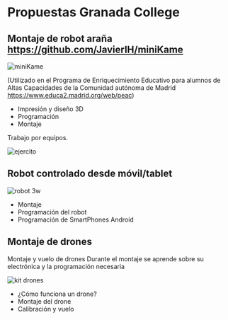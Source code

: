 # Propuestas Granada College

## Montaje de robot araña https://github.com/JavierIH/miniKame

![miniKame](https://camo.githubusercontent.com/6b66f157b05d8f291f3898e9e3e6d6628e784438/687474703a2f2f63646e2e6d616b65616769662e636f6d2f6d656469612f31322d32322d323031352f4d51387a316e2e676966)

(Utilizado en el Programa de Enriquecimiento Educativo para alumnos de Altas Capacidades de la Comunidad autónoma de Madrid https://www.educa2.madrid.org/web/peac)

* Impresión y diseño 3D
* Programación
* Montaje

Trabajo por equipos.

![ejercito](https://lh3.googleusercontent.com/-lZNpRARdmDo/WQ2FxR6mW8I/AAAAAAAAMec/Pu8GqPW_xyUQh6vdWniUPaGOYtSEL1s3QCJoC/w800-h800/20170505_174405.jpg)


## Robot controlado desde móvil/tablet

![robot 3w](https://ae01.alicdn.com/kf/HTB1K.e_LVXXXXb0XpXXq6xXFXXXz/4WD-Smart-Car-Robot-Learning-Starter-Kit-Smart-Programmable-Robot-DIY-for-Arduino.jpg)

* Montaje
* Programación del robot
* Programación de SmartPhones Android

## Montaje de drones

Montaje y vuelo de drones
Durante el montaje se aprende sobre su electrónica y la programación necesaria

![kit drones](https://i.ebayimg.com/00/s/NjAwWDYwMA==/z/YpAAAOSwh2xX~a9C/$_58.JPG)

* ¿Cómo funciona un drone?
* Montaje del drone
* Calibración y vuelo
